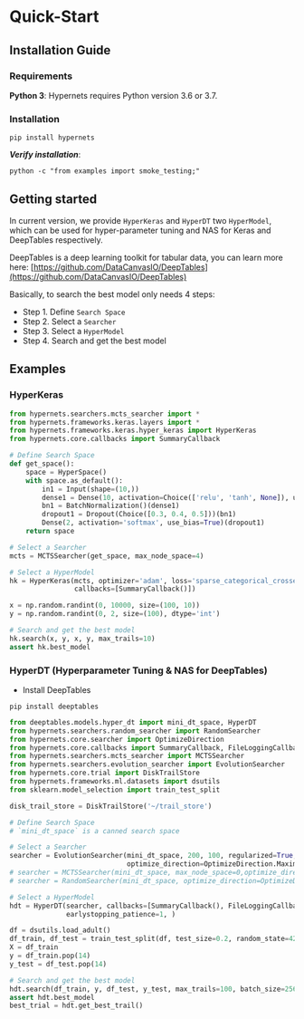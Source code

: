 # Quick-Start

## Installation Guide

### Requirements
**Python 3**: Hypernets requires Python version 3.6 or 3.7. 

### Installation

```shell script
pip install hypernets
```

***Verify installation***:
```shell script
python -c "from examples import smoke_testing;"
```


## Getting started

In current version, we provide `HyperKeras` and `HyperDT` two `HyperModel`, which can be used for hyper-parameter tuning and NAS for Keras and DeepTables respectively.

DeepTables is a deep learning toolkit for tabular data, you can learn more here: [https://github.com/DataCanvasIO/DeepTables](https://github.com/DataCanvasIO/DeepTables)

Basically, to search the best model only needs 4 steps:
* Step 1. Define `Search Space`
* Step 2. Select a `Searcher`
* Step 3. Select a `HyperModel`
* Step 4. Search and get the best model


## Examples

### HyperKeras
```python
from hypernets.searchers.mcts_searcher import *
from hypernets.frameworks.keras.layers import *
from hypernets.frameworks.keras.hyper_keras import HyperKeras
from hypernets.core.callbacks import SummaryCallback

# Define Search Space
def get_space():
    space = HyperSpace()
    with space.as_default():
        in1 = Input(shape=(10,))
        dense1 = Dense(10, activation=Choice(['relu', 'tanh', None]), use_bias=Bool())(in1)
        bn1 = BatchNormalization()(dense1)
        dropout1 = Dropout(Choice([0.3, 0.4, 0.5]))(bn1)
        Dense(2, activation='softmax', use_bias=True)(dropout1)
    return space

# Select a Searcher
mcts = MCTSSearcher(get_space, max_node_space=4)

# Select a HyperModel
hk = HyperKeras(mcts, optimizer='adam', loss='sparse_categorical_crossentropy', metrics=['accuracy'],
                callbacks=[SummaryCallback()])

x = np.random.randint(0, 10000, size=(100, 10))
y = np.random.randint(0, 2, size=(100), dtype='int')

# Search and get the best model
hk.search(x, y, x, y, max_trails=10)
assert hk.best_model
```


### HyperDT (Hyperparameter Tuning & NAS for DeepTables)

* Install DeepTables
```shell script
pip install deeptables
```

```python
from deeptables.models.hyper_dt import mini_dt_space, HyperDT
from hypernets.searchers.random_searcher import RandomSearcher
from hypernets.core.searcher import OptimizeDirection
from hypernets.core.callbacks import SummaryCallback, FileLoggingCallback
from hypernets.searchers.mcts_searcher import MCTSSearcher
from hypernets.searchers.evolution_searcher import EvolutionSearcher
from hypernets.core.trial import DiskTrailStore
from hypernets.frameworks.ml.datasets import dsutils
from sklearn.model_selection import train_test_split

disk_trail_store = DiskTrailStore('~/trail_store')

# Define Search Space
# `mini_dt_space` is a canned search space

# Select a Searcher
searcher = EvolutionSearcher(mini_dt_space, 200, 100, regularized=True, candidates_size=30,
                             optimize_direction=OptimizeDirection.Maximize)
# searcher = MCTSSearcher(mini_dt_space, max_node_space=0,optimize_direction=OptimizeDirection.Maximize)
# searcher = RandomSearcher(mini_dt_space, optimize_direction=OptimizeDirection.Maximize)

# Select a HyperModel
hdt = HyperDT(searcher, callbacks=[SummaryCallback(), FileLoggingCallback(searcher)], reward_metric='AUC',
              earlystopping_patience=1, )

df = dsutils.load_adult()
df_train, df_test = train_test_split(df, test_size=0.2, random_state=42)
X = df_train
y = df_train.pop(14)
y_test = df_test.pop(14)

# Search and get the best model
hdt.search(df_train, y, df_test, y_test, max_trails=100, batch_size=256, epochs=10, verbose=1, )
assert hdt.best_model
best_trial = hdt.get_best_trail()
```

